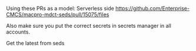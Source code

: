 Using these PRs as a model:
Serverless side
https://github.com/Enterprise-CMCS/macpro-mdct-seds/pull/15075/files

Also make sure you put the correct secrets in secrets manager in all accounts.

Get the latest from seds
